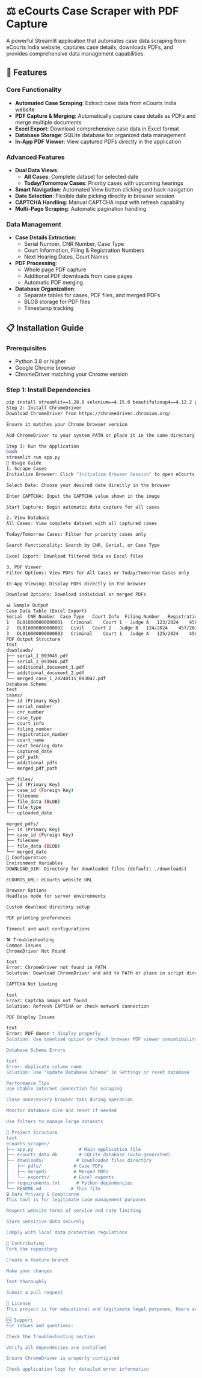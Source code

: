 # ⚖️ eCourts Case Scraper with PDF Capture

A powerful Streamlit application that automates case data scraping from eCourts India website, captures case details, downloads PDFs, and provides comprehensive data management capabilities.

## 🚀 Features

### Core Functionality
- **Automated Case Scraping**: Extract case data from eCourts India website
- **PDF Capture & Merging**: Automatically capture case details as PDFs and merge multiple documents
- **Excel Export**: Download comprehensive case data in Excel format
- **Database Storage**: SQLite database for organized data management
- **In-App PDF Viewer**: View captured PDFs directly in the application

### Advanced Features
- **Dual Data Views**: 
  - **All Cases**: Complete dataset for selected date
  - **Today/Tomorrow Cases**: Priority cases with upcoming hearings
- **Smart Navigation**: Automated View button clicking and back navigation
- **Date Selection**: Flexible date picking directly in browser session
- **CAPTCHA Handling**: Manual CAPTCHA input with refresh capability
- **Multi-Page Scraping**: Automatic pagination handling

### Data Management
- **Case Details Extraction**:
  - Serial Number, CNR Number, Case Type
  - Court Information, Filing & Registration Numbers
  - Next Hearing Dates, Court Names
- **PDF Processing**:
  - Whole page PDF capture
  - Additional PDF downloads from case pages
  - Automatic PDF merging
- **Database Organization**:
  - Separate tables for cases, PDF files, and merged PDFs
  - BLOB storage for PDF files
  - Timestamp tracking

## 📋 Installation Guide

### Prerequisites
- Python 3.8 or higher
- Google Chrome browser
- ChromeDriver matching your Chrome version

### Step 1: Install Dependencies

```bash
pip install streamlit==1.28.0 selenium==4.15.0 beautifulsoup4==4.12.2 pandas==2.0.3 requests==2.31.0 python-dateutil==2.8.2 lxml==4.9.3 openpyxl==3.1.2 pypdf2==3.0.1
Step 2: Install ChromeDriver
Download ChromeDriver from https://chromedriver.chromium.org/

Ensure it matches your Chrome browser version

Add ChromeDriver to your system PATH or place it in the same directory as the script

Step 3: Run the Application
bash
streamlit run app.py
🎯 Usage Guide
1. Scrape Cases
Initialize Browser: Click "Initialize Browser Session" to open eCourts website

Select Date: Choose your desired date directly in the browser

Enter CAPTCHA: Input the CAPTCHA value shown in the image

Start Capture: Begin automatic data capture for all cases

2. View Database
All Cases: View complete dataset with all captured cases

Today/Tomorrow Cases: Filter for priority cases only

Search Functionality: Search by CNR, Serial, or Case Type

Excel Export: Download filtered data as Excel files

3. PDF Viewer
Filter Options: View PDFs for All Cases or Today/Tomorrow Cases only

In-App Viewing: Display PDFs directly in the browser

Download Options: Download individual or merged PDFs

📊 Sample Output
Case Data Table (Excel Export)
Serial	CNR Number	Case Type	Court Info	Filing Number	Registration Number	Court Name	Next Hearing	PDF Status
1	DL010000000000001	Criminal	Court 1 - Judge A	123/2024	456/2024	Delhi High Court	2024-01-15	✅
2	DL010000000000002	Civil	Court 2 - Judge B	124/2024	457/2024	District Court	2024-01-16	✅
3	DL010000000000003	Criminal	Court 1 - Judge A	125/2024	458/2024	Delhi High Court	2024-01-17	✅
PDF Output Structure
text
downloads/
├── serial_1_093045.pdf
├── serial_2_093046.pdf
├── additional_document_1.pdf
├── additional_document_2.pdf
└── merged_case_1_20240115_093047.pdf
Database Schema
text
cases/
├── id (Primary Key)
├── serial_number
├── cnr_number
├── case_type
├── court_info
├── filing_number
├── registration_number
├── court_name
├── next_hearing_date
├── captured_date
├── pdf_path
├── additional_pdfs
└── merged_pdf_path

pdf_files/
├── id (Primary Key)
├── case_id (Foreign Key)
├── filename
├── file_data (BLOB)
├── file_type
└── uploaded_date

merged_pdfs/
├── id (Primary Key)
├── case_id (Foreign Key)
├── filename
├── file_data (BLOB)
└── merged_date
🔧 Configuration
Environment Variables
DOWNLOAD_DIR: Directory for downloaded files (default: ./downloads)

ECOURTS_URL: eCourts website URL

Browser Options
Headless mode for server environments

Custom download directory setup

PDF printing preferences

Timeout and wait configurations

🛠️ Troubleshooting
Common Issues
ChromeDriver Not Found

text
Error: ChromeDriver not found in PATH
Solution: Download ChromeDriver and add to PATH or place in script directory

CAPTCHA Not Loading

text
Error: Captcha image not found
Solution: Refresh CAPTCHA or check network connection

PDF Display Issues

text
Error: PDF doesn't display properly
Solution: Use download option or check browser PDF viewer compatibility

Database Schema Errors

text
Error: duplicate column name
Solution: Use "Update Database Schema" in Settings or reset database

Performance Tips
Use stable internet connection for scraping

Close unnecessary browser tabs during operation

Monitor database size and reset if needed

Use filters to manage large datasets

📁 Project Structure
text
ecourts-scraper/
├── app.py                 # Main application file
├── ecourts_data.db        # SQLite database (auto-generated)
├── downloads/            # Downloaded files directory
│   ├── pdfs/            # Case PDFs
│   ├── merged/          # Merged PDFs
│   └── exports/         # Excel exports
├── requirements.txt      # Python dependencies
└── README.md           # This file
🔒 Data Privacy & Compliance
This tool is for legitimate case management purposes

Respect website terms of service and rate limiting

Store sensitive data securely

Comply with local data protection regulations

🤝 Contributing
Fork the repository

Create a feature branch

Make your changes

Test thoroughly

Submit a pull request

📄 License
This project is for educational and legitimate legal purposes. Users are responsible for complying with eCourts website terms of service and applicable laws.

🆘 Support
For issues and questions:

Check the Troubleshooting section

Verify all dependencies are installed

Ensure ChromeDriver is properly configured

Check application logs for detailed error information

